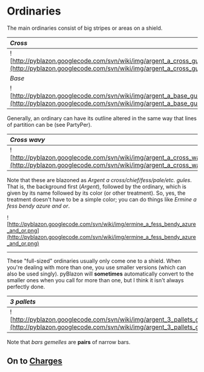 # Ordinaries #

The main ordinaries consist of big stripes or areas on a shield.

| _Cross_ | _Chief_ | _Fess_ | _Pale_ | _Bend_ | _Bend Sinister_ | _Saltire_ |
|:--------|:--------|:-------|:-------|:-------|:----------------|:----------|
| ![http://pyblazon.googlecode.com/svn/wiki/img/argent_a_cross_gules.png](http://pyblazon.googlecode.com/svn/wiki/img/argent_a_cross_gules.png) | ![http://pyblazon.googlecode.com/svn/wiki/img/argent_a_chief_gules.png](http://pyblazon.googlecode.com/svn/wiki/img/argent_a_chief_gules.png) | ![http://pyblazon.googlecode.com/svn/wiki/img/argent_a_fess_gules.png](http://pyblazon.googlecode.com/svn/wiki/img/argent_a_fess_gules.png) | ![http://pyblazon.googlecode.com/svn/wiki/img/argent_a_pale_gules.png](http://pyblazon.googlecode.com/svn/wiki/img/argent_a_pale_gules.png) | ![http://pyblazon.googlecode.com/svn/wiki/img/argent_a_bend_gules.png](http://pyblazon.googlecode.com/svn/wiki/img/argent_a_bend_gules.png) | ![http://pyblazon.googlecode.com/svn/wiki/img/argent_a_bend_sinister_gules.png](http://pyblazon.googlecode.com/svn/wiki/img/argent_a_bend_sinister_gules.png) | ![http://pyblazon.googlecode.com/svn/wiki/img/argent_a_saltire_gules.png](http://pyblazon.googlecode.com/svn/wiki/img/argent_a_saltire_gules.png) |
| _Base_  | _Chevron_ | _Pall_ | _Chevron Inverted_ | _Pall Inverted_ | _Bordure_       |
| ![http://pyblazon.googlecode.com/svn/wiki/img/argent_a_base_gules.png](http://pyblazon.googlecode.com/svn/wiki/img/argent_a_base_gules.png) | ![http://pyblazon.googlecode.com/svn/wiki/img/argent_a_chevron_gules.png](http://pyblazon.googlecode.com/svn/wiki/img/argent_a_chevron_gules.png) | ![http://pyblazon.googlecode.com/svn/wiki/img/argent_a_pall_gules.png](http://pyblazon.googlecode.com/svn/wiki/img/argent_a_pall_gules.png) | ![http://pyblazon.googlecode.com/svn/wiki/img/argent_a_chevron_inverted_gules.png](http://pyblazon.googlecode.com/svn/wiki/img/argent_a_chevron_inverted_gules.png) | ![http://pyblazon.googlecode.com/svn/wiki/img/argent_a_pall_inverted_gules.png](http://pyblazon.googlecode.com/svn/wiki/img/argent_a_pall_inverted_gules.png) | ![http://pyblazon.googlecode.com/svn/wiki/img/argent_within_a_bordure_gules.png](http://pyblazon.googlecode.com/svn/wiki/img/argent_within_a_bordure_gules.png) |

Generally, an ordinary can have its outline altered in the same way that
lines of partition can be (see PartyPer).

| _Cross wavy_ | _Bend dancetty_ | _Pale embattled_ |
|:-------------|:----------------|:-----------------|
| ![http://pyblazon.googlecode.com/svn/wiki/img/argent_a_cross_wavy_gules.png](http://pyblazon.googlecode.com/svn/wiki/img/argent_a_cross_wavy_gules.png) | ![http://pyblazon.googlecode.com/svn/wiki/img/argent_a_bend_dancetty_gules.png](http://pyblazon.googlecode.com/svn/wiki/img/argent_a_bend_dancetty_gules.png) | ![http://pyblazon.googlecode.com/svn/wiki/img/argent_a_pale_embattled_gules.png](http://pyblazon.googlecode.com/svn/wiki/img/argent_a_pale_embattled_gules.png) |

Note that these are blazoned as _Argent a
cross/chief/fess/pale/etc. gules_.  That is, the background first
(_Argent_), followed by the ordinary, which is given by its name followed
by its color (or other treatment).  So, yes, the treatment doesn't have to
be a simple color; you can do things like _Ermine a fess bendy azure and or_.

![http://pyblazon.googlecode.com/svn/wiki/img/ermine_a_fess_bendy_azure_and_or.png](http://pyblazon.googlecode.com/svn/wiki/img/ermine_a_fess_bendy_azure_and_or.png)


---


These "full-sized" ordinaries usually only come one to a shield.  When
you're dealing with more than one, you use smaller versions (which can also
be used singly).  pyBlazon will **sometimes** automatically convert to the
smaller ones when you call for more than one, but I think it isn't always
perfectly done.

| _3 pallets_ | _3 bars_ | _3 bendlets_ | _3 chevronels_ | _3 bars gemelles_ |
|:------------|:---------|:-------------|:---------------|:------------------|
| ![http://pyblazon.googlecode.com/svn/wiki/img/argent_3_pallets_gules.png](http://pyblazon.googlecode.com/svn/wiki/img/argent_3_pallets_gules.png) | ![http://pyblazon.googlecode.com/svn/wiki/img/argent_3_bars_gules.png](http://pyblazon.googlecode.com/svn/wiki/img/argent_3_bars_gules.png) | ![http://pyblazon.googlecode.com/svn/wiki/img/argent_3_bendlets_gules.png](http://pyblazon.googlecode.com/svn/wiki/img/argent_3_bendlets_gules.png) | ![http://pyblazon.googlecode.com/svn/wiki/img/argent_3_chevronels_gules.png](http://pyblazon.googlecode.com/svn/wiki/img/argent_3_chevronels_gules.png) | ![http://pyblazon.googlecode.com/svn/wiki/img/argent_3_bars_gemelles_gules.png](http://pyblazon.googlecode.com/svn/wiki/img/argent_3_bars_gemelles_gules.png) |

Note that _bars gemelles_ are **pairs** of narrow bars.

## On to [Charges](Charges.md) ##